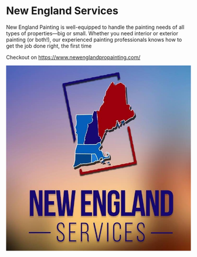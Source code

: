 # New England Services

New England Painting is well-equipped to handle the painting needs of all types of properties—big or small. Whether you need interior or exterior painting (or both!), our experienced painting professionals knows how to get the job done right, the first time

Checkout on  https://www.newenglandpropainting.com/

![New England Services](https://github.com/jooaodias/newenglandservices/blob/master/src/assets/images/new_england.jpg?raw=true)
